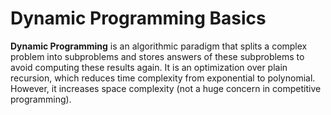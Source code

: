 # Dynamic Programming Basics
**Dynamic Programming** is an algorithmic paradigm that splits a complex problem into subproblems and stores answers of these subproblems to avoid computing these results again. It is an optimization over plain recursion, which reduces time complexity from exponential to polynomial. However, it increases space complexity (not a huge concern in competitive programming).
